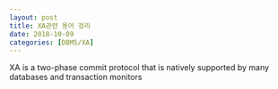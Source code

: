 ```yaml
---
layout: post
title: XA관련 용어 정리
date: 2018-10-09
categories: [DBMS/XA]
---
```


XA is a two-phase commit protocol that is natively supported by many databases and transaction monitors
